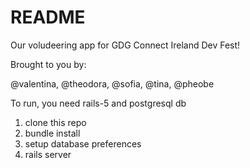 # README

Our voludeering app for GDG Connect Ireland Dev Fest!

Brought to you by:

@valentina, @theodora, @sofia, @tina, @pheobe


To run, you need rails-5 and postgresql db

1. clone this repo
2. bundle install
3. setup database preferences
4. rails server
